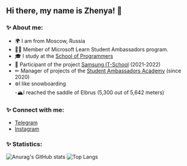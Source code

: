 ## Hi there, my name is Zhenya! 👋

### ✨ About me:
- 🌍 I am from Moscow, Russia <br />
- 👨‍💻 Member of Microsoft Learn Student Ambassadors program. <br />
- 🎓 I study at the [School of Programmers](https://informatics.ru/) <br />
- 🧩 Participant of the project [Samsung IT-School]("https://myitschool.ru/") (2021-2022) <br />
- ✏ Manager of projects of the [Student Ambassadors Academy](https://sa-academy.tilda.ws) (since 2020) <br />
- ❄️I like snowboarding<br />
 -🏔️I reached the saddle of Elbrus (5,300 out of 5,642 meters)

### ✨ Connect with me:
- [Telegram](https://telegram.me/morevq)
- [Instagram](https://www.instagram.com/morevq)

### ✨ Statistics:
![Anurag's GitHub stats](https://github-readme-stats.vercel.app/api?username=Morevq&show_icons=true&theme=ayu-mirage)
![Top Langs](https://github-readme-stats.vercel.app/api/top-langs/?username=Morevq&layout=compact&theme=ayu-mirage)

